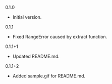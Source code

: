 0.1.0
- Initial version.

0.1.1
- Fixed RangeError caused by extract function.

0.1.1+1
- Updated README.md.

0.1.1+2
- Added sample.gif for README.md.